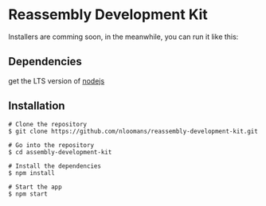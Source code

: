 # Reassembly Development Kit

Installers are comming soon, in the meanwhile, you can run it like this:

## Dependencies
get the LTS version of [nodejs](nodejs.org)

## Installation

    # Clone the repository
    $ git clone https://github.com/nloomans/reassembly-development-kit.git

    # Go into the repository
    $ cd assembly-development-kit

    # Install the dependencies
    $ npm install
    
    # Start the app
    $ npm start
